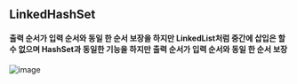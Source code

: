 ## LinkedHashSet
#### 출력 순서가 입력 순서와 동일 한 순서 보장을 하지만 LinkedList처럼 중간에 삽입은 할 수 없으며 HashSet과 동일한 기능을 하지만 출력 순서가 입력 순서와 동일 한 순서 보장

![image](https://user-images.githubusercontent.com/11780795/153627914-dc8ca83c-d44b-47ac-bc1a-b21bef7610ee.png)
